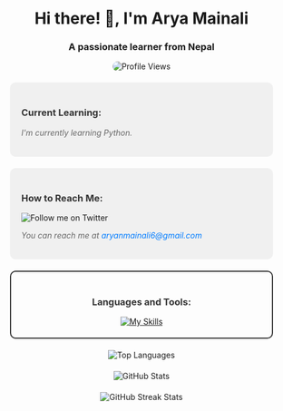 <h1 align="center">Hi there! 👋, I'm Arya Mainali</h1>
<h3 align="center">A passionate learner from Nepal</h3>

<p align="center" style="margin-bottom: 20px;">
  <img src="https://komarev.com/ghpvc/?username=aryamainali&label=Profile%20views&color=blueviolet&style=flat-square" alt="Profile Views" style="animation: pulse 1.5s infinite; border-radius: 10px;">
</p>

<div align="left" style="background-color: #f0f0f0; padding: 20px; border-radius: 10px; margin: 20px;">
    <h3 style="color: #333;">Current Learning:</h3>
    <p style="color: #666; font-style: italic;">I'm currently learning Python.</p>
</div>

<div align="left" style="background-color: #f0f0f0; padding: 20px; border-radius: 10px; margin: 20px;">
    <h3 style="color: #333;">How to Reach Me:</h3>
    <p align="left">
        <a href="https://twitter.com/MNomous" target="_blank" style="text-decoration: none;">
            <img src="https://img.shields.io/twitter/follow/MNomous?logo=twitter&style=for-the-badge" alt="Follow me on Twitter" style="animation: float 2s infinite;">
        </a>
    </p>
    <p style="color: #666; font-style: italic;">You can reach me at <a href="mailto:aryanmainali6@gmail.com" style="color: #007bff; text-decoration: none;">aryanmainali6@gmail.com</a></p>
</div>

<div align="center" style="border: 2px solid #333; padding: 20px; border-radius: 10px; margin: 20px;">
    <h3 style="color: #333;">Languages and Tools:</h3>
    <a href="https://skills.thijs.gg"><img src="https://skills.thijs.gg/icons?i=github,git,linux,express,nodejs,html,css,js,c,py,&theme=dark&perline=6" alt="My Skills"></a>
</div>

<p align="center" style="margin-top: 20px; margin-bottom: 20px;">
    <img src="https://github-readme-stats.vercel.app/api/top-langs/?username=aryamainali&layout=compact&theme=radical&hide_border=true" alt="Top Languages">
</p>

<p align="center" style="margin-bottom: 20px;">
    <img src="https://github-readme-stats.vercel.app/api?username=aryamainali&show_icons=true&theme=radical&hide_border=true" alt="GitHub Stats">
</p>

<p align="center" style="margin-bottom: 20px;">
    <img src="https://github-readme-streak-stats.herokuapp.com/?user=aryamainali&theme=radical&hide_border=true" alt="GitHub Streak Stats">
</p>
